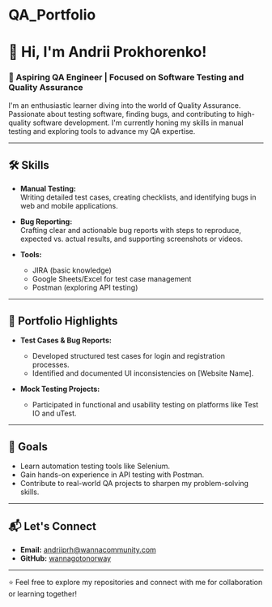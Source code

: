 # QA_Portfolio

# 👋 Hi, I'm Andrii Prokhorenko!  

### 🌟 Aspiring QA Engineer | Focused on Software Testing and Quality Assurance  

I'm an enthusiastic learner diving into the world of Quality Assurance. Passionate about testing software, finding bugs, and contributing to high-quality software development. I'm currently honing my skills in manual testing and exploring tools to advance my QA expertise.  

---

## 🛠️ Skills  
- **Manual Testing:**  
  Writing detailed test cases, creating checklists, and identifying bugs in web and mobile applications.  

- **Bug Reporting:**  
  Crafting clear and actionable bug reports with steps to reproduce, expected vs. actual results, and supporting screenshots or videos.  

- **Tools:**  
  - JIRA (basic knowledge)  
  - Google Sheets/Excel for test case management  
  - Postman (exploring API testing)  

---

## 📂 Portfolio Highlights  
- **Test Cases & Bug Reports:**  
  - Developed structured test cases for login and registration processes.  
  - Identified and documented UI inconsistencies on [Website Name].  

- **Mock Testing Projects:**  
  - Participated in functional and usability testing on platforms like Test IO and uTest.  

---

## 🎯 Goals  
- Learn automation testing tools like Selenium.  
- Gain hands-on experience in API testing with Postman.  
- Contribute to real-world QA projects to sharpen my problem-solving skills.  

---

## 📬 Let's Connect  
- **Email:** andriiprh@wannacommunity.com  
- **GitHub:** [wannagotonorway]([https://github.com/yourprofile](https://github.com/wannagotonorway))  

---

⭐ Feel free to explore my repositories and connect with me for collaboration or learning together!  
